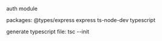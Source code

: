 auth module

packages:
@types/express
express
ts-node-dev
typescript

generate typescript file:
tsc --init
